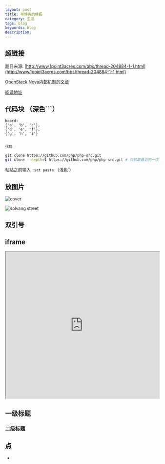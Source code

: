 ```yaml
---
layout: post
title: 写博客的模板
category: 生活
tags: blog 
keywords: blog
description: 
---
```


## 超链接

题目来源: [http://www.1point3acres.com/bbs/thread-204884-1-1.html](http://www.1point3acres.com/bbs/thread-204884-1-1.html)

[OpenStack Nova内部机制的文章](/2012/11/08/openstack-nova-internal.html)

[阅读地址](http://git-scm.com/book)


## 代码块 （深色```）

```
board:
{'a', 'b', 'c'},
{'d', 'e', 'f'},
{'g', 'h', 'i'}

```


```java

代码

```

```bash
git clone https://github.com/php/php-src.git
git clone --depth=1 https://github.com/php/php-src.git # 只抓取最近的一次 commit
```

粘贴之前输入 `:set paste`  （浅色`）


## 放图片 

![cover](http://7u2ho6.com1.z0.glb.clouddn.com/book-pro-git.jpg)

![solvang street](http://7u2ho6.com1.z0.glb.clouddn.com/life-solvang-street.jpg)


## 双引号

> 

## iframe

<iframe src="https://www.google.com/maps/d/u/0/embed?mid=1FadF4B2t3FgsHtqGSb507bNdeaA" width="100%" height="480"></iframe>

## 一级标题
### 二级标题

## 点
- 